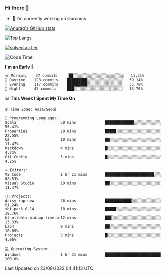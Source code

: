 ### Hi there 👋

- 🔭 I’m currently working on Ourcoms

<!--
**Rhange/Rhange** is a ✨ _special_ ✨ repository because its `README.md` (this file) appears on your GitHub profile.

Here are some ideas to get you started:

- 🌱 I’m currently learning ...
- 👯 I’m looking to collaborate on ...
- 🤔 I’m looking for help with ...
- 💬 Ask me about ...
- 📫 How to reach me: ...
- 😄 Pronouns: ...
- ⚡ Fun fact: ...
-->

[![Anurag's GitHub stats](https://github-readme-stats.vercel.app/api?username=rhange&show_icons=true&theme=gruvbox)](https://github.com/anuraghazra/github-readme-stats)

[![Top Langs](https://github-readme-stats.vercel.app/api/top-langs/?username=rhange&layout=compact&theme=gruvbox)](https://github.com/anuraghazra/github-readme-stats)

[![solved.ac tier](http://mazassumnida.wtf/api/generate_badge?boj=rhange0511)](https://solved.ac/rhange0511)

  <!--START_SECTION:waka-->
![Code Time](http://img.shields.io/badge/Code%20Time-523%20hrs%2023%20mins-blue)

**I'm an Early 🐤** 

```text
🌞 Morning    37 commits     ██░░░░░░░░░░░░░░░░░░░░░░░   11.31% 
🌆 Daytime    128 commits    █████████░░░░░░░░░░░░░░░░   39.14% 
🌃 Evening    117 commits    █████████░░░░░░░░░░░░░░░░   35.78% 
🌙 Night      45 commits     ███░░░░░░░░░░░░░░░░░░░░░░   13.76%

```


📊 **This Week I Spent My Time On** 

```text
⌚︎ Time Zone: Asia/Seoul

💬 Programming Languages: 
Scala                    50 mins             █████████████░░░░░░░░░░░░   55.41% 
Properties               20 mins             █████░░░░░░░░░░░░░░░░░░░░   22.55% 
C#                       10 mins             ██░░░░░░░░░░░░░░░░░░░░░░░   11.47% 
Markdown                 4 mins              █░░░░░░░░░░░░░░░░░░░░░░░░   4.73% 
Git Config               3 mins              █░░░░░░░░░░░░░░░░░░░░░░░░   4.25%

🔥 Editors: 
VS Code                  1 hr 21 mins        ██████████████████████░░░   88.53% 
Visual Studio            10 mins             ██░░░░░░░░░░░░░░░░░░░░░░░   11.47%

🐱‍💻 Projects: 
daisy-rap-new            46 mins             ████████████░░░░░░░░░░░░░   51.24% 
sbt-pack-0.14            18 mins             █████░░░░░░░░░░░░░░░░░░░░   19.76% 
kt-ollehtv-bidapp-timelin12 mins             ███░░░░░░░░░░░░░░░░░░░░░░   13.33% 
Lab4                     9 mins              ██░░░░░░░░░░░░░░░░░░░░░░░   10.89% 
Projects                 3 mins              █░░░░░░░░░░░░░░░░░░░░░░░░   4.06%

💻 Operating System: 
Windows                  1 hr 31 mins        █████████████████████████   100.0%

```


 Last Updated on 23/08/2022 04:41:13 UTC
<!--END_SECTION:waka-->

